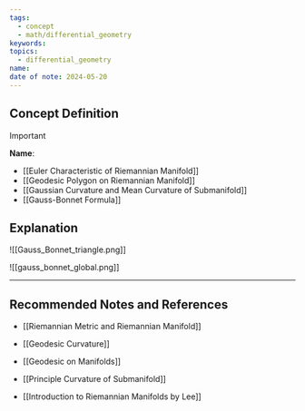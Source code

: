 ```yaml
---
tags:
  - concept
  - math/differential_geometry
keywords: 
topics:
  - differential_geometry
name: 
date of note: 2024-05-20
---
```


## Concept Definition

>[!important]
>**Name**: 



- [[Euler Characteristic of Riemannian Manifold]]
- [[Geodesic Polygon on Riemannian Manifold]]
- [[Gaussian Curvature and Mean Curvature of Submanifold]]
- [[Gauss-Bonnet Formula]]

## Explanation

![[Gauss_Bonnet_triangle.png]]


![[gauss_bonnet_global.png]]


-----------
##  Recommended Notes and References

- [[Riemannian Metric and Riemannian Manifold]]
- [[Geodesic Curvature]]
- [[Geodesic on Manifolds]]
- [[Principle Curvature of Submanifold]]


- [[Introduction to Riemannian Manifolds by Lee]]